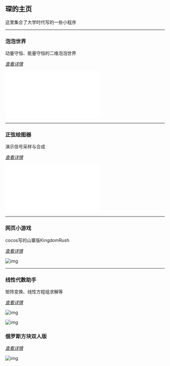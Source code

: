 ## 琛的主页
这里集合了大学时代写的一些小程序

***

### 泡泡世界
动量守恒、能量守恒的二维泡泡世界

*[查看详情](https://lichengchen.github.io/bubble_world/)*

<iframe src="//player.bilibili.com/player.html?aid=84543138&bvid=BV1b7411e7JA&cid=144598659&page=4" scrolling="no" border="0" frameborder="no" framespacing="0" allowfullscreen="true"> </iframe>

***

### 正弦绘图器
演示信号采样与合成

*[查看详情](https://lichengchen.github.io/sin_painter/)*

<iframe src="//player.bilibili.com/player.html?aid=84543138&bvid=BV1b7411e7JA&cid=144598627&page=2" scrolling="no" border="0" frameborder="no" framespacing="0" allowfullscreen="true"> </iframe>

***
### 网页小游戏
cocos写的山寨版KingdomRush

*[查看详情](https://lichengchen.github.io/cocos_demo/)*

![img](http://m.qpic.cn/psc?/V53Gw3Z23Lsxju1phNtw3RGZAi4YQ3dp/45NBuzDIW489QBoVep5mcXclUPxEZTC*BGgeoa2YIlnhTr3pfkcVCdSVkvtjfCxV0Lg9Mf.N4p*hpdLc7E1F7gjC3Z4A74yxORrmTrYLeEw!/b&bo=YAIMAgAAAAADN34!&rf=viewer_4)

***

### 线性代数助手
矩阵变换、线性方程组求解等

*[查看详情](https://lichengchen.github.io/calculator/)*

![img](http://m.qpic.cn/psc?/V53Gw3Z23Lsxju1phNtw3RGZAi4YQ3dp/45NBuzDIW489QBoVep5mcbE1Gns9XMjqauDLLtSVvrm0OsAxtyihd93Xe99rQNMms.Id3XO5fu1tlWdrCoQ.3TGXCTeP9IbuU**vt33eiBM!/b&bo=cwNEAgAAAAADFwQ!&rf=viewer_4)

![img](http://m.qpic.cn/psc?/V53Gw3Z23Lsxju1phNtw3RGZAi4YQ3dp/45NBuzDIW489QBoVep5mcbE1Gns9XMjqauDLLtSVvrkoxM.K3hLICAJ1xyDsPlkWQIOkUduOIcDBLQ5vNnQp1omsSU.zqp6OrNMApmioM9E!/b&bo=AgNvAgAAAAADF14!&rf=viewer_4)

### 俄罗斯方块双人版

*[查看详情](https://lichengchen.github.io/tetris/)*

![img](http://m.qpic.cn/psc?/V53Gw3Z23Lsxju1phNtw3RGZAi4YQ3dp/45NBuzDIW489QBoVep5mcYXV*p7rL9M8u6wrP3Qd3FnyTLovK3j*ejJp4y3jgMdke.ABO7xBjiPU*l.jA*gUmK03gKWuEqPk5PSNpH.rxBE!/b&bo=9QKwAgAAAAABF3U!&rf=viewer_4)
